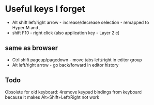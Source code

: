 # Useful keys I forget

- Alt shift left/right arrow - increase/decrease selection - remapped to Hyper M and ,
- shift F10 - right click (also application key - Layer 2 c)

## same as browser

- Ctrl shift pageup/pagedown - move tabs left/right in editor group
- Alt left/right arrow - go back/forward in editor history

## Todo

Obsolete for old keyboard: 4remove keypad bindings from keyboard because it makes Alt+Shift+Left/Right not work

